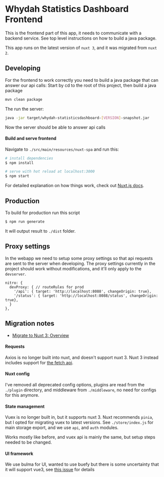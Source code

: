 # Whydah Statistics Dashboard Frontend

This is the frontend part of this app, it needs to communicate with a backend
service. See top level instructions on how to build a java package.

This app runs on the latest version of `nuxt 3`, and it was migrated from `nuxt
2`.

## Developing

For the frontend to work correctly you need to build a java package that can answer our api calls:
Start by cd to the root of this project, then build a java package

```bash
mvn clean package
```

The run the server:
```bash
java -jar target/whydah-statisticsdashboard-[VERSION]-snapshot.jar
```
Now the server should be able to answer api calls

#### Build and serve frontend

Navigate to `./src/main/resources/nuxt-spa` and run this:

```bash
# install dependencies
$ npm install

# serve with hot reload at localhost:3000
$ npm start
```

For detailed explanation on how things work, check out [Nuxt.js docs](https://nuxtjs.org).

## Production

To build for production run this script

```bash
$ npm run generate
```

It will output result to `./dist` folder.

## Proxy settings

In the webapp we need to setup some proxy settings so that api requests are
sent to the server when developing. The proxy settings currently in the project
should work without modifications, and it'll only apply to the `devserver`.

```
nitro: {
  devProxy: { // routeRules for prod
    '/api': { target: 'http://localhost:8088', changeOrigin: true},
    '/status': { target: 'http://localhost:8088/status', changeOrigin: true},
  }
},
```
## Migration notes

- [Migrate to Nuxt 3: Overview](https://nuxt.com/docs/migration/overview)


#### Requests

Axios is no longer built into nuxt, and doesn't support nuxt 3. Nuxt 3 instead
includes support for [the fetch
api](https://developer.mozilla.org/en-US/docs/Web/API/Fetch_API/Using_Fetch).

#### Nuxt config

I've removed all deprecated config options, plugins are read from the
`./plugin` directory, and middleware from `./middleware`, no need for configs
for this anymore.

#### State management

Vuex is no longer built in, but it supports nuxt 3. Nuxt recommends `pinia`,
but I opted for migrating vuex to latest versions. See `./store/index.js` for
main storage export, and we use `api`, and `auth` modules.

Works mostly like before, and vuex api is mainly the same, but setup steps
needed to be changed.

#### UI framework

We use bulma for UI, wanted to use buefy but there is some uncertainty that it
will support vue3, see [this issue](https://github.com/buefy/buefy/issues/2505)
for details

